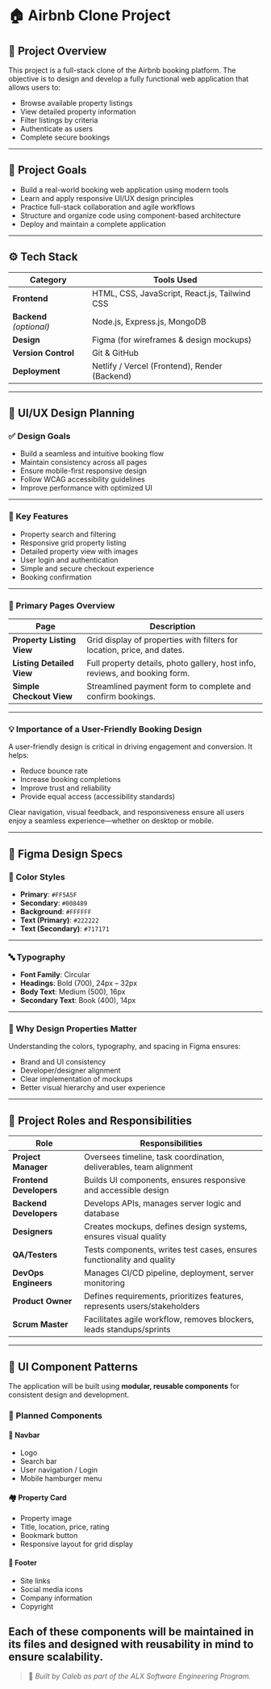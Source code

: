 # 🏠 Airbnb Clone Project

## 📘 Project Overview

This project is a full-stack clone of the Airbnb booking platform. The objective is to design and develop a fully functional web application that allows users to:

- Browse available property listings
- View detailed property information
- Filter listings by criteria
- Authenticate as users
- Complete secure bookings

---

## 🎯 Project Goals

- Build a real-world booking web application using modern tools
- Learn and apply responsive UI/UX design principles
- Practice full-stack collaboration and agile workflows
- Structure and organize code using component-based architecture
- Deploy and maintain a complete application

---

## ⚙️ Tech Stack

| Category        | Tools Used                                |
|----------------|--------------------------------------------|
| **Frontend**   | HTML, CSS, JavaScript, React.js, Tailwind CSS |
| **Backend** *(optional)* | Node.js, Express.js, MongoDB         |
| **Design**     | Figma (for wireframes & design mockups)    |
| **Version Control** | Git & GitHub                          |
| **Deployment** | Netlify / Vercel (Frontend), Render (Backend) |

---

## 🎨 UI/UX Design Planning

### ✅ Design Goals

- Build a seamless and intuitive booking flow  
- Maintain consistency across all pages  
- Ensure mobile-first responsive design  
- Follow WCAG accessibility guidelines  
- Improve performance with optimized UI  

---

### 🌟 Key Features

- Property search and filtering  
- Responsive grid property listing  
- Detailed property view with images  
- User login and authentication  
- Simple and secure checkout experience  
- Booking confirmation  

---

### 📄 Primary Pages Overview

| Page | Description |
|------|-------------|
| **Property Listing View** | Grid display of properties with filters for location, price, and dates. |
| **Listing Detailed View** | Full property details, photo gallery, host info, reviews, and booking form. |
| **Simple Checkout View** | Streamlined payment form to complete and confirm bookings. |

---

### 💡 Importance of a User-Friendly Booking Design

A user-friendly design is critical in driving engagement and conversion. It helps:
- Reduce bounce rate  
- Increase booking completions  
- Improve trust and reliability  
- Provide equal access (accessibility standards)

Clear navigation, visual feedback, and responsiveness ensure all users enjoy a seamless experience—whether on desktop or mobile.

---

## 🎨 Figma Design Specs

### 🎨 Color Styles

- **Primary**: `#FF5A5F`
- **Secondary**: `#008489`
- **Background**: `#FFFFFF`
- **Text (Primary)**: `#222222`
- **Text (Secondary)**: `#717171`

---

### 🔤 Typography

- **Font Family**: Circular
- **Headings**: Bold (700), 24px – 32px
- **Body Text**: Medium (500), 16px
- **Secondary Text**: Book (400), 14px

---

### 🧠 Why Design Properties Matter

Understanding the colors, typography, and spacing in Figma ensures:
- Brand and UI consistency
- Developer/designer alignment
- Clear implementation of mockups
- Better visual hierarchy and user experience

---

## 👥 Project Roles and Responsibilities

| Role              | Responsibilities |
|-------------------|------------------|
| **Project Manager** | Oversees timeline, task coordination, deliverables, team alignment |
| **Frontend Developers** | Builds UI components, ensures responsive and accessible design |
| **Backend Developers** | Develops APIs, manages server logic and database |
| **Designers** | Creates mockups, defines design systems, ensures visual quality |
| **QA/Testers** | Tests components, writes test cases, ensures functionality and quality |
| **DevOps Engineers** | Manages CI/CD pipeline, deployment, server monitoring |
| **Product Owner** | Defines requirements, prioritizes features, represents users/stakeholders |
| **Scrum Master** | Facilitates agile workflow, removes blockers, leads standups/sprints |

---

## 🧩 UI Component Patterns

The application will be built using **modular, reusable components** for consistent design and development.

### 🔧 Planned Components

#### 🧭 Navbar
- Logo  
- Search bar  
- User navigation / Login  
- Mobile hamburger menu

#### 🏘️ Property Card
- Property image  
- Title, location, price, rating  
- Bookmark button  
- Responsive layout for grid display

#### 📜 Footer
- Site links  
- Social media icons  
- Company information  
- Copyright

Each of these components will be maintained in its files and designed with reusability in mind to ensure scalability.
---

> 🔗 *Built by Caleb as part of the ALX Software Engineering Program.*

